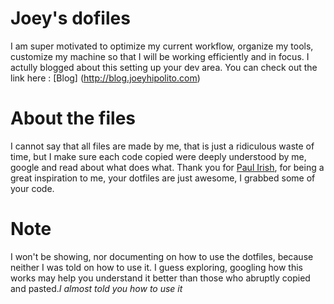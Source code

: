 # Joey's dofiles

I am super motivated to optimize my current workflow, organize my tools, customize my machine so that I will be working efficiently and in focus. I actully blogged about this setting up your dev area. You can check out the link here : [Blog] (http://blog.joeyhipolito.com)

# About the files

I cannot say that all files are made by me, that is just a ridiculous waste of time, but I make sure each code copied were deeply understood by me, google and read about what does what. Thank you for [Paul Irish](http://paulirish.com/), for being a great inspiration to me, your dotfiles are just awesome, I grabbed some of your code. 

# Note

I won't be showing, nor documenting on how to use the dotfiles, because neither I was told on how to use it. I guess exploring, googling how this works may help you understand it better than those who abruptly copied and pasted.*I almost told you how to use it*
